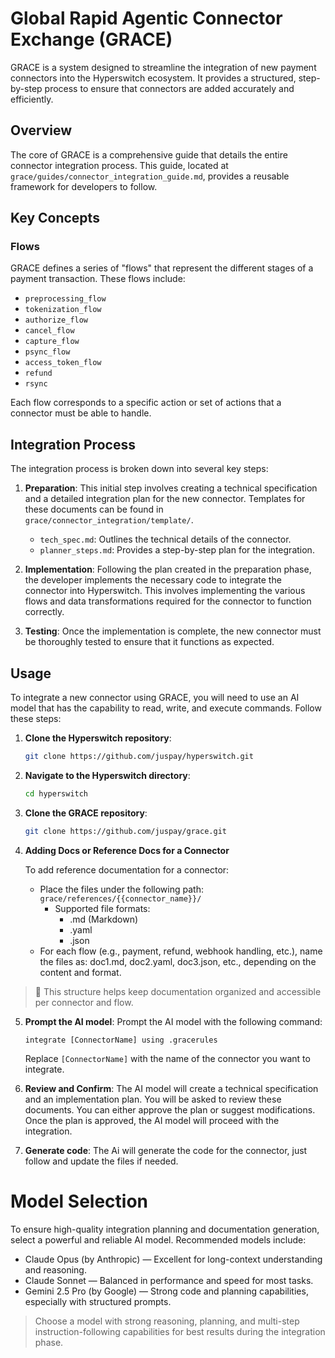 # Global Rapid Agentic Connector Exchange (GRACE)

GRACE is a system designed to streamline the integration of new payment connectors into the Hyperswitch ecosystem. It provides a structured, step-by-step process to ensure that connectors are added accurately and efficiently.

## Overview

The core of GRACE is a comprehensive guide that details the entire connector integration process. This guide, located at `grace/guides/connector_integration_guide.md`, provides a reusable framework for developers to follow.

## Key Concepts

### Flows

GRACE defines a series of "flows" that represent the different stages of a payment transaction. These flows include:

-   `preprocessing_flow`
-   `tokenization_flow`
-   `authorize_flow`
-   `cancel_flow`
-   `capture_flow`
-   `psync_flow`
-   `access_token_flow`
-   `refund`
-   `rsync`

Each flow corresponds to a specific action or set of actions that a connector must be able to handle.

## Integration Process

The integration process is broken down into several key steps:

1.  **Preparation**: This initial step involves creating a technical specification and a detailed integration plan for the new connector. Templates for these documents can be found in `grace/connector_integration/template/`.
    -   `tech_spec.md`: Outlines the technical details of the connector.
    -   `planner_steps.md`: Provides a step-by-step plan for the integration.

2.  **Implementation**: Following the plan created in the preparation phase, the developer implements the necessary code to integrate the connector into Hyperswitch. This involves implementing the various flows and data transformations required for the connector to function correctly.

3.  **Testing**: Once the implementation is complete, the new connector must be thoroughly tested to ensure that it functions as expected.

## Usage

To integrate a new connector using GRACE, you will need to use an AI model that has the capability to read, write, and execute commands. Follow these steps:

1.  **Clone the Hyperswitch repository**:
    ```bash
    git clone https://github.com/juspay/hyperswitch.git
    ```
2.  **Navigate to the Hyperswitch directory**:
    ```bash
    cd hyperswitch
    ```
3.  **Clone the GRACE repository**:
    ```bash
    git clone https://github.com/juspay/grace.git
    ```
4. **Adding Docs or Reference Docs for a Connector**
   
    To add reference documentation for a connector:
    - Place the files under the following path: `grace/references/{{connector_name}}/`
        - Supported file formats:
            - .md (Markdown)
            - .yaml
            - .json
    - For each flow (e.g., payment, refund, webhook handling, etc.), name the files as:
      doc1.md, doc2.yaml, doc3.json, etc., depending on the content and format.

> 📌 This structure helps keep documentation organized and accessible per connector and flow.

5.  **Prompt the AI model**:
    Prompt the AI model with the following command:
    ```
    integrate [ConnectorName] using .gracerules
    ```
    Replace `[ConnectorName]` with the name of the connector you want to integrate.

6.  **Review and Confirm**:
    The AI model will create a technical specification and an implementation plan. You will be asked to review these documents. You can either approve the plan or suggest modifications. Once the plan is approved, the AI model will proceed with the integration.

7. **Generate code**:
    The Ai will generate the code for the connector, just follow and update the files if needed.

# Model Selection
To ensure high-quality integration planning and documentation generation, select a powerful and reliable AI model. Recommended models include:
- Claude Opus (by Anthropic) — Excellent for long-context understanding and reasoning.
- Claude Sonnet — Balanced in performance and speed for most tasks.
- Gemini 2.5 Pro (by Google) — Strong code and planning capabilities, especially with structured prompts.
> Choose a model with strong reasoning, planning, and multi-step instruction-following capabilities for best results during the integration phase.



